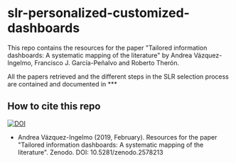 # slr-personalized-customized-dashboards

This repo contains the resources for the paper "Tailored information dashboards: A systematic mapping of the literature" by Andrea Vázquez-Ingelmo, Francisco J. García-Peñalvo and Roberto Therón.

All the papers retrieved and the different steps in the SLR selection process are contained and documented in ***

## How to cite this repo

[![DOI](https://zenodo.org/badge/172582769.svg)](https://zenodo.org/badge/latestdoi/172582769)

* Andrea Vázquez-Ingelmo (2019, February). Resources for the paper "Tailored information dashboards: A systematic mapping of the literature". Zenodo. DOI: 10.5281/zenodo.2578213
